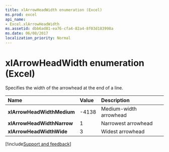 ```yaml
---
title: xlArrowHeadWidth enumeration (Excel)
ms.prod: excel
api_name:
- Excel.xlArrowHeadWidth
ms.assetid: dbb6ad81-ea76-cfa4-82a4-8f03d183998a
ms.date: 06/08/2017
localization_priority: Normal
---
```



# xlArrowHeadWidth enumeration (Excel)

Specifies the width of the arrowhead at the end of a line.

|Name|Value|Description|
|:-----|:-----|:-----|
| **xlArrowHeadWidthMedium**|-4138|Medium-width arrowhead|
| **xlArrowHeadWidthNarrow**|1|Narrowest arrowhead|
| **xlArrowHeadWidthWide**|3|Widest arrowhead|

[!include[Support and feedback](~/includes/feedback-boilerplate.md)]
